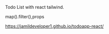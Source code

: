 Todo List with react tailwind.

map().filter(),props

https://jamildeveloper1.github.io/todoapp-react/
